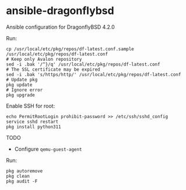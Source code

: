 # ansible-dragonflybsd

Ansible configuration for DragonflyBSD 4.2.0

Run:

```
cp /usr/local/etc/pkg/repos/df-latest.conf.sample /usr/local/etc/pkg/repos/df-latest.conf
# Keep only Avalon repository
sed -i .bak '/^}/q' /usr/local/etc/pkg/repos/df-latest.conf
# The SSL certificate may be expired
sed -i .bak 's/https/http/' /usr/local/etc/pkg/repos/df-latest.conf
# Update pkg
pkg update
# Ignore error
pkg upgrade
```

Enable SSH for root:

```
echo PermitRootLogin prohibit-password >> /etc/ssh/sshd_config
service sshd restart
pkg install python311
```

TODO
- Configure `qemu-guest-agent`

Run:

```
pkg autoremove
pkg clean
pkg audit -F
```
